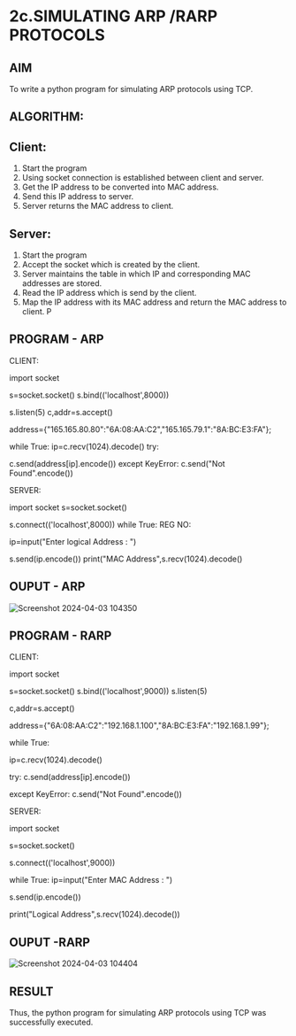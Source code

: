 # 2c.SIMULATING ARP /RARP PROTOCOLS
## AIM
To write a python program for simulating ARP protocols using TCP.
## ALGORITHM:
## Client:
1. Start the program
2. Using socket connection is established between client and server.
3. Get the IP address to be converted into MAC address.
4. Send this IP address to server.
5. Server returns the MAC address to client.
## Server:
1. Start the program
2. Accept the socket which is created by the client.
3. Server maintains the table in which IP and corresponding MAC addresses are
stored.
4. Read the IP address which is send by the client.
5. Map the IP address with its MAC address and return the MAC address to client.
P
## PROGRAM - ARP

CLIENT:

import socket

s=socket.socket()
s.bind(('localhost',8000))

s.listen(5)
c,addr=s.accept()

address={"165.165.80.80":"6A:08:AA:C2","165.165.79.1":"8A:BC:E3:FA"};

while True:
 ip=c.recv(1024).decode()
 try:

 c.send(address[ip].encode())
 except KeyError:
 c.send("Not Found".encode())

SERVER:

import socket
s=socket.socket()

s.connect(('localhost',8000))
while True:
REG NO:

 ip=input("Enter logical Address : ")

 s.send(ip.encode())
 print("MAC Address",s.recv(1024).decode()
 
## OUPUT - ARP

![Screenshot 2024-04-03 104350](https://github.com/Virumaaharish/2c.ARP_RARP_PROTOCOLS/assets/146074950/e4e34205-ce60-4f3f-88f0-2810bf2b655a)

## PROGRAM - RARP

CLIENT:

import socket

s=socket.socket()
s.bind(('localhost',9000))
s.listen(5)

c,addr=s.accept()

address={"6A:08:AA:C2":"192.168.1.100","8A:BC:E3:FA":"192.168.1.99"};

while True:

 ip=c.recv(1024).decode()

 try:
   c.send(address[ip].encode())

 except KeyError:
   c.send("Not Found".encode())

SERVER:

import socket

s=socket.socket()

s.connect(('localhost',9000))

while True:
 ip=input("Enter MAC Address : ")

 s.send(ip.encode())
 
 print("Logical Address",s.recv(1024).decode())

## OUPUT -RARP

![Screenshot 2024-04-03 104404](https://github.com/Virumaaharish/2c.ARP_RARP_PROTOCOLS/assets/146074950/4efeac4f-31d7-46e1-9ba8-ebe449f79a63)

## RESULT
Thus, the python program for simulating ARP protocols using TCP was successfully 
executed.
